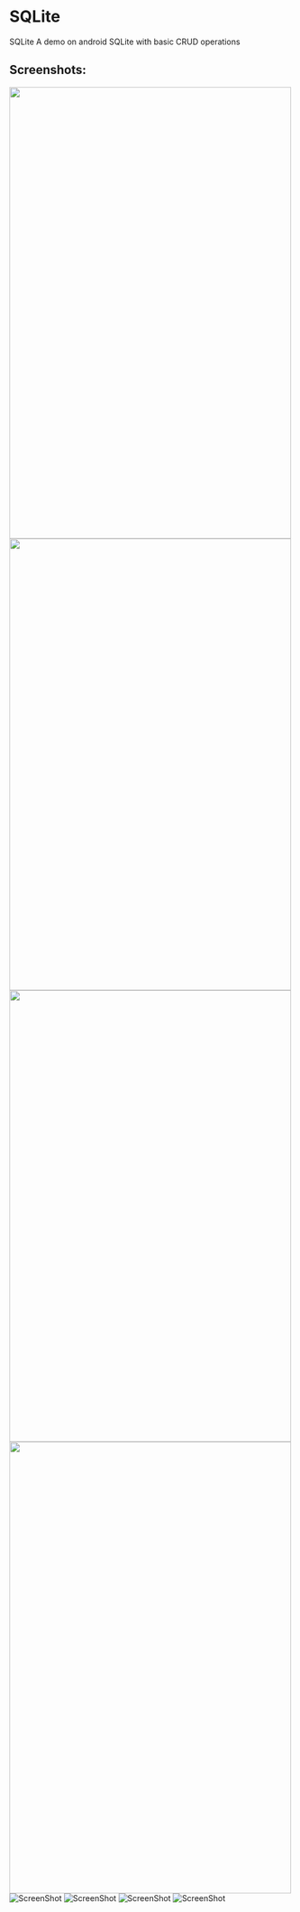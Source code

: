 # SQLite
SQLite A demo on android SQLite with basic CRUD operations

## Screenshots:
<a href="url"><img src="https://github.com/santimendon/SQLite/blob/master/screenshots/dashboard_1.png" align="left" height="800" width="500" ></a>
<p>
<a href="url"><img src="https://github.com/santimendon/SQLite/blob/master/screenshots/dashboard_2.png" align="left" height="800" width="500" ></a>
<p>
<a href="url"><img src="https://github.com/santimendon/SQLite/blob/master/screenshots/record_insertion_1.png" align="left" height="800" width="500" ></a>
<p>
<a href="url"><img src="https://github.com/santimendon/SQLite/blob/master/screenshots/record_insertion_2.png" align="left" height="800" width="500" ></a>
<p>

![ScreenShot](https://github.com/santimendon/SQLite/blob/master/screenshots/dashboard_1.png)
![ScreenShot](https://github.com/santimendon/SQLite/blob/master/screenshots/dashboard_2.png)
![ScreenShot](https://github.com/santimendon/SQLite/blob/master/screenshots/record_insertion_1.png)
![ScreenShot](https://github.com/santimendon/SQLite/blob/master/screenshots/record_insertion_2.png)
